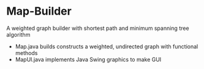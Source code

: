 # Map-Builder
A weighted graph builder with shortest path and minimum spanning tree algorithm

- Map.java builds constructs a weighted, undirected graph with functional methods
- MapUI.java implements Java Swing graphics to make GUI
